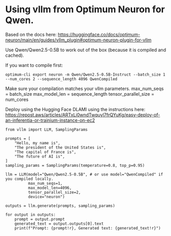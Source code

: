 # Using vllm from Optimum Neuron for Qwen.  
Based on the docs here:  https://huggingface.co/docs/optimum-neuron/main/en/guides/vllm_plugin#optimum-neuron-plugin-for-vllm

Use Qwen/Qwen2.5-0.5B to work out of the box (because it is compiled and cached).

If you want to compile first:
```
optimum-cli export neuron -m Qwen/Qwen2.5-0.5B-Instruct --batch_size 1 --num_cores 2 --sequence_length 4096 QwenCompiled
```
Make sure your compilation matches your vllm parameters.
max_num_seqs = batch_size
max_model_len = sequence_length
tensor_parallel_size = num_cores


Deploy using the Hugging Face DLAMI using the instructions here:  https://repost.aws/articles/ARTxLi0wndTwquyl7frQYuKg/easy-deploy-of-an-inferentia-or-trainium-instance-on-ec2
```
from vllm import LLM, SamplingParams

prompts = [
    "Hello, my name is",
    "The president of the United States is",
    "The capital of France is",
    "The future of AI is",
]
sampling_params = SamplingParams(temperature=0.8, top_p=0.95)

llm = LLM(model="Qwen/Qwen2.5-0.5B", # or use model="QwenCompiled" if you compiled locally.
          max_num_seqs=1,
          max_model_len=4096,
          tensor_parallel_size=2,
          device="neuron")

outputs = llm.generate(prompts, sampling_params)

for output in outputs:
    prompt = output.prompt
    generated_text = output.outputs[0].text
    print(f"Prompt: {prompt!r}, Generated text: {generated_text!r}")
```
